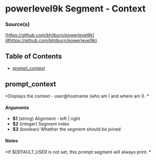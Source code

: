# powerlevel9k Segment - Context


### Source(s)

[https://github.com/bhilburn/powerlevel9k](#https://github.com/bhilburn/powerlevel9k)


## Table of Contents

- [prompt_context](#prompt_context)

## prompt_context
*Displays the context - user@hostname (who am I and where am I). *

#### Arguments

- **$1** (string) Alignment - left | right
- **$2** (integer) Segment index
- **$3** (boolean) Whether the segment should be joined


#### Notes

*If $DEFAULT_USER is not set, this prompt segment will always print. *

